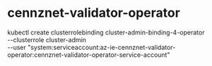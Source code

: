 # cennznet-validator-operator

kubectl create clusterrolebinding cluster-admin-binding-4-operator \
    --clusterrole cluster-admin \
    --user "system:serviceaccount:az-ie-cennznet-validator-operator:cennznet-validator-operator-service-account"

